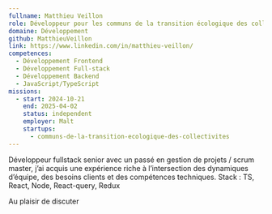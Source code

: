 ```yaml
---
fullname: Matthieu Veillon
role: Développeur pour les communs de la transition écologique des collectivités
domaine: Développement
github: MatthieuVeillon
link: https://www.linkedin.com/in/matthieu-veillon/
competences:
  - Développement Frontend
  - Développement Full-stack
  - Développement Backend
  - JavaScript/TypeScript
missions:
  - start: 2024-10-21
    end: 2025-04-02
    status: independent
    employer: Malt
    startups:
      - communs-de-la-transition-ecologique-des-collectivites
---
```

Développeur fullstack senior avec un passé en gestion de projets / scrum master, j’ai acquis une expérience riche à l’intersection des dynamiques d’équipe, des besoins clients et des compétences techniques. Stack : TS, React, Node, React-query, Redux

Au plaisir de discuter